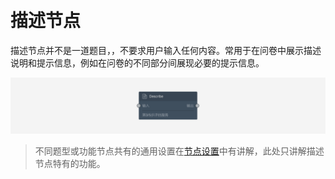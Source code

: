```index

```

```tag

```

```summary

```
# 描述节点

描述节点并不是一道题目，，不要求用户输入任何内容。常用于在问卷中展示描述说明和提示信息，例如在问卷的不同部分间展现必要的提示信息。

<img src='../../assets/snapshots/node/description/node.png'>

> 不同题型或功能节点共有的通用设置在[节点设置](../node-setting/concept.md)中有讲解，此处只讲解描述节点特有的功能。
